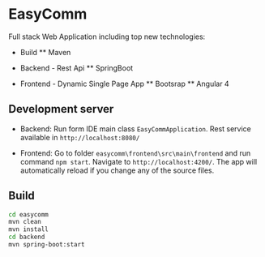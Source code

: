 # EasyComm

Full stack Web Application including top new technologies:
* Build
** Maven

* Backend - Rest Api
** SpringBoot

* Frontend - Dynamic Single Page App
** Bootsrap
** Angular 4

## Development server
* Backend:
Run form IDE main class `EasyCommApplication`. Rest service available in `http://localhost:8080/`

* Frontend:
Go to folder `easycomm\frontend\src\main\frontend` and run command `npm start`. Navigate to `http://localhost:4200/`. The app will automatically reload if you change any of the source files.

## Build

```bash
cd easycomm
mvn clean
mvn install
cd backend
mvn spring-boot:start
```